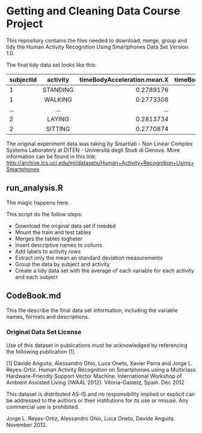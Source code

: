 # Getting and Cleaning Data Course Project

This repository contains the files needed to download, merge, group and tidy
the Human Activity Recognition Using Smartphones Data Set Version 1.0.

The final tidy data set looks like this:

| subjectId     | activity      | timeBodyAcceleration.mean.X  	| timeBodyAcceleration.mean.Y  	|
| ------------- |:-------------:| -----:						| -----:						|
| 1             | STANDING      | 0.2789176 					| -0.03241094 					|
| 1             | WALKING      	|   0.2773308 					|   -0.03238440					|
| ... 			| ...      		|    ... 						|    ... 						|
| 2             | LAYING      	| 0.2813734 					| -0.03198043					|
| 2             | SITTING      	|   0.2770874 					|  -0.03039866					|


The original experiment data was taking by Smartlab - Non Linear Complex Systems Laboratory at DITEN - Università degli Studi di Genova. More information can be found in this link:
http://archive.ics.uci.edu/ml/datasets/Human+Activity+Recognition+Using+Smartphones

## run_analysis.R

The magic happens here. 

This script do the follow steps:

* Download the original data set if needed
* Mount the train and test tables
* Merges the tables togheter
* Insert descriptive names to colluns
* Add labels to activity rows
* Extract only the mean an standard deviation measurements
* Group the data by subject and activity
* Create a tidy data set with the average of each variable for each activity and each subject

## CodeBook.md

This file describe the final data set information, including the variable names,
formats and descriptions.


### Original Data Set License

Use of this dataset in publications must be acknowledged by referencing the following publication [1] 

[1] Davide Anguita, Alessandro Ghio, Luca Oneto, Xavier Parra and Jorge L. Reyes-Ortiz. Human Activity Recognition on Smartphones using a Multiclass Hardware-Friendly Support Vector Machine. International Workshop of Ambient Assisted Living (IWAAL 2012). Vitoria-Gasteiz, Spain. Dec 2012

This dataset is distributed AS-IS and no responsibility implied or explicit can be addressed to the authors or their institutions for its use or misuse. Any commercial use is prohibited.

Jorge L. Reyes-Ortiz, Alessandro Ghio, Luca Oneto, Davide Anguita. November 2012.